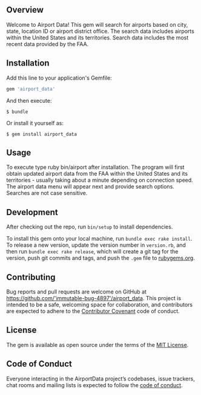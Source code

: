 ## Overview

Welcome to Airport Data!  This gem will search for airports based on city, state, location ID or airport district office.  The search data includes airports within the United States and its territories.  Search data includes the most recent data provided by the FAA.  


## Installation

Add this line to your application's Gemfile:

```ruby
gem 'airport_data'
```

And then execute:

    $ bundle

Or install it yourself as:

    $ gem install airport_data

## Usage

To execute type ruby bin/airport after installation.  The program will first obtain updated airport data from the FAA within the United States and its territories - usually taking about a minute depending on connection speed.  The airport data menu will appear next and provide search options.  Searches are not case sensitive.  

## Development

After checking out the repo, run `bin/setup` to install dependencies.

To install this gem onto your local machine, run `bundle exec rake install`. To release a new version, update the version number in `version.rb`, and then run `bundle exec rake release`, which will create a git tag for the version, push git commits and tags, and push the `.gem` file to [rubygems.org](https://rubygems.org).

## Contributing

Bug reports and pull requests are welcome on GitHub at https://github.com/'immutable-bug-4897'/airport_data. This project is intended to be a safe, welcoming space for collaboration, and contributors are expected to adhere to the [Contributor Covenant](http://contributor-covenant.org) code of conduct.

## License

The gem is available as open source under the terms of the [MIT License](https://opensource.org/licenses/MIT).

## Code of Conduct

Everyone interacting in the AirportData project’s codebases, issue trackers, chat rooms and mailing lists is expected to follow the [code of conduct](https://github.com/'immutable-bug-4897'/airport_data/blob/master/CODE_OF_CONDUCT.md).
